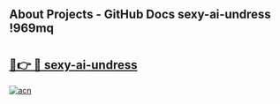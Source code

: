 ## About Projects - GitHub Docs sexy-ai-undress !969mq

# <h2><a href="https://andorid.site?title=sexy-ai-undress&ref=13PRO">🔗👉 🔴 sexy-ai-undress</a></h2>

[![acn](https://github.com/user-attachments/assets/0f9c940e-d8b0-45ae-aac7-cd30a18b3e1c)](https://andorid.site?title=sexy-ai-undress&ref=13PRO)

